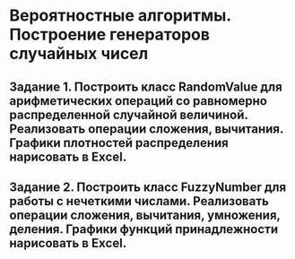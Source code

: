 # Вероятностные алгоритмы. Построение генераторов случайных чисел
## Задание 1. Построить класс RandomValue для арифметических операций со равномерно распределенной случайной величиной. Реализовать операции сложения, вычитания. Графики плотностей распределения нарисовать в Exсel.
## Задание 2. Построить класс FuzzyNumber для работы с нечеткими числами. Реализовать операции сложения, вычитания, умножения, деления. Графики функций принадлежности нарисовать в Exсel.
